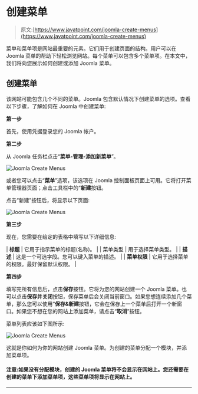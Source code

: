 # 创建菜单

> 原文:[https://www.javatpoint.com/joomla-create-menus](https://www.javatpoint.com/joomla-create-menus)

菜单和菜单项是网站最重要的元素。它们用于创建页面的结构。用户可以在 Joomla 菜单的帮助下轻松浏览网站。每个菜单可以包含多个菜单项。在本文中，我们将向您展示如何创建或添加 Joomla 菜单。

## 创建菜单

该网站可能包含几个不同的菜单。Joomla 包含默认情况下创建菜单的选项。查看以下步骤，了解如何在 Joomla 中创建菜单:

**第一步**

首先，使用凭据登录您的 Joomla 帐户。

**第二步**

从 Joomla 任务栏点击“**菜单-管理-添加新菜单**”。

![Joomla Create Menus](../Images/20256d124904d701fa46b2262607cf0a.png)

或者您可以点击“**菜单**”选项，该选项在 Joomla 控制面板页面上可用。它将打开菜单管理器页面；点击工具栏中的“**新建**按钮。

点击“新建”按钮后，将显示以下页面:

![Joomla Create Menus](../Images/4eb7fcfade6bfc54816834a5f184fb01.png)

**第三步**

现在，您需要在给定的表格中填写以下详细信息:

| **标题** | 它用于指示菜单的标题(名称)。 |
| 菜单类型 | 用于选择菜单类型。 |
| **描述** | 这是一个可选字段。您可以键入菜单的描述。 |
| **菜单权限** | 它用于选择菜单的权限。最好保留默认权限。 |

**第四步**

填写完所有信息后，点击**保存**按钮。它将为您的网站创建一个 Joomla 菜单。也可以点击**保存并关闭**按钮，保存菜单后会关闭当前窗口。如果您想连续添加几个菜单，那么您可以使用“**保存&新建**按钮，它会在保存上一个菜单后打开一个新窗口。如果您不想在您的网站上添加菜单，请点击“**取消**”按钮。

菜单列表应该如下图所示:

![Joomla Create Menus](../Images/977d9d33bc8d73813818f97a0070956e.png)

这就是你如何为你的网站创建 Joomla 菜单。为创建的菜单分配一个模块，并添加菜单项。

#### 注意:如果没有分配模块，创建的 Joomla 菜单将不会显示在网站上。您还需要在创建的菜单下添加菜单项，这些菜单项将显示在网站上。

* * *